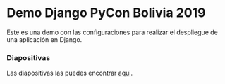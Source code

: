 # Demo Django PyCon Bolivia 2019

Este es una demo con las configuraciones para realizar el despliegue de una
aplicación en Django.

### Diapositivas

Las diapositivas las puedes encontrar [aqui](https://docs.google.com/presentation/d/1_5yP9W2W_FsAz_Ni1Rkv406HbPTm4O7sk1XipUR8qac/edit?usp=sharing).

